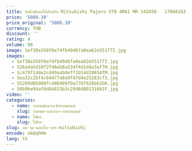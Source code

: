 ```yaml
---
title: ถังน้ํามันออโต้สําหรับ Mitsubishi Pajero V78 4M41 MR 342850   1700A163
price: '5080.30'
price_original: '5080.30'
currency: THB
discount: ''
rating: 4
volume: 98
image: Sef38e358f6e74fb49d6fa0ea62e551f7I.jpg
images:
  - Sef38e358f6e74fb49d6fa0ea62e551f7I.jpg
  - S26ada5d10f2f46eb8a534f4d1dda3af7H.jpg
  - Sc479f1d4e2cd49aab0eff1b54d39654fM.jpg
  - Sea32c2bf4c64477a8a9fd7d4e25283cf3.jpg
  - S5269d8b908fc406999f9a778f828b62bK.jpg
  - S8b9be94af6d84833b3c2948d891316b1F.jpg
video: ''
categories:
  - name: รถยนต์และรถจักรยานยนต์
    slug: รถยนต-และรถจ-กรยานยนต
  - name: ไฟรถ
    slug: ไฟรถ
slug: งน-าม-นออโต-าหร-mitsubishi
encode: okQqhHm
lang: th
---
```

  